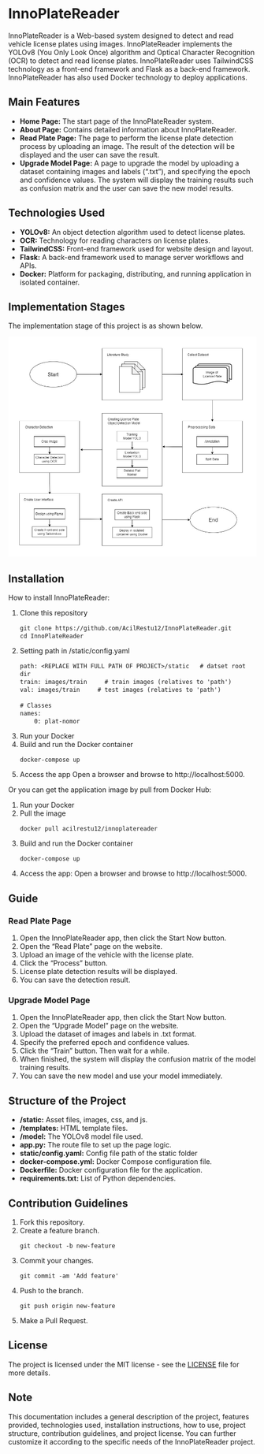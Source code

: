 # InnoPlateReader

InnoPlateReader is a Web-based system designed to detect and read vehicle license plates using images. InnoPlateReader implements the YOLOv8 (You Only Look Once) algorithm and Optical Character Recognition (OCR) to detect and read license plates. InnoPlateReader uses TailwindCSS technology as a front-end framework and Flask as a back-end framework. InnoPlateReader has also used Docker technology to deploy applications.


## Main Features
- **Home Page:** The start page of the InnoPlateReader system.
- **About Page:** Contains detailed information about InnoPlateReader.
- **Read Plate Page:** The page to perform the license plate detection process by uploading an image. The result of the detection will be displayed and the user can save the result.
- **Upgrade Model Page:** A page to upgrade the model by uploading a dataset containing images and labels (“.txt”), and specifying the epoch and confidence values. The system will display the training results such as confusion matrix and the user can save the new model results.


## Technologies Used
- **YOLOv8:** An object detection algorithm used to detect license plates.
- **OCR:** Technology for reading characters on license plates.
- **TailwindCSS:** Front-end framework used for website design and layout.
- **Flask:** A back-end framework used to manage server workflows and APIs.
- **Docker:** Platform for packaging, distributing, and running application in isolated container.


## Implementation Stages
The implementation stage of this project is as shown below.

![Implementation stages](/presentation/stages.jpg)


## Installation
How to install InnoPlateReader:
1. Clone this repository
   ```
   git clone https://github.com/AcilRestu12/InnoPlateReader.git
   cd InnoPlateReader
   ```
2. Setting path in /static/config.yaml
    ```
    path: <REPLACE WITH FULL PATH OF PROJECT>/static   # datset root dir
    train: images/train     # train images (relatives to 'path')
    val: images/train     # test images (relatives to 'path')
    
    # Classes
    names: 
        0: plat-nomor
    ```
3. Run your Docker
4. Build and run the Docker container
    ```
    docker-compose up
    ```
5. Access the app
    Open a browser and browse to http://localhost:5000.


Or you can get the application image by pull from Docker Hub:
1. Run your Docker
2. Pull the image
    ```
    docker pull acilrestu12/innoplatereader
    ```
3. Build and run the Docker container
    ```
    docker-compose up
    ```
4. Access the app:
    Open a browser and browse to http://localhost:5000.


## Guide
### Read Plate Page
1. Open the InnoPlateReader app, then click the Start Now button.
2. Open the “Read Plate” page on the website.
2. Upload an image of the vehicle with the license plate.
3. Click the “Process” button.
4. License plate detection results will be displayed.
5. You can save the detection result.

### Upgrade Model Page
1. Open the InnoPlateReader app, then click the Start Now button.
2. Open the “Upgrade Model” page on the website.
3. Upload the dataset of images and labels in .txt format.
4. Specify the preferred epoch and confidence values.
5. Click the “Train” button. Then wait for a while.
6. When finished, the system will display the confusion matrix of the model training results.
7. You can save the new model and use your model immediately.

## Structure of the Project
- **/static:** Asset files, images, css, and js.
- **/templates:** HTML template files.
- **/model:** The YOLOv8 model file used.
- **app.py:** The route file to set up the page logic.
- **static/config.yaml:** Config file path of the static folder
- **docker-compose.yml:** Docker Compose configuration file.
- **Dockerfile:** Docker configuration file for the application.
- **requirements.txt:** List of Python dependencies.


## Contribution Guidelines
1. Fork this repository.
2. Create a feature branch.
    ```
    git checkout -b new-feature
    ```
3. Commit your changes.
    ```
    git commit -am 'Add feature'
    ```
4. Push to the branch.
    ```
    git push origin new-feature
    ```
5. Make a Pull Request.


## License
The project is licensed under the MIT license - see the [LICENSE](LICENSE) file for more details.

## Note
This documentation includes a general description of the project, features provided, technologies used, installation instructions, how to use, project structure, contribution guidelines, and project license. You can further customize it according to the specific needs of the InnoPlateReader project.

